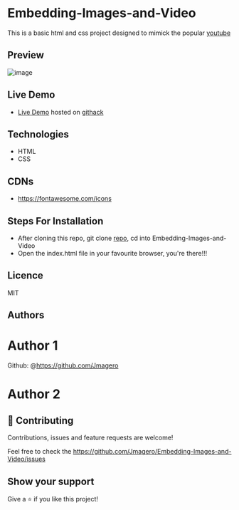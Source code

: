 # Embedding-Images-and-Video
This is a basic html and css project designed to mimick the popular [youtube](https://youtube.com)

## Preview
![image](https://user-images.githubusercontent.com/46686100/75113150-72fde800-564b-11ea-8d4a-05fe6d1949f9.png)

## Live Demo
- [Live Demo](https://rawcdn.githack.com/Jmagero/Embedding-Images-and-Video/bf0c3a1515d22c0c9cf7fdbed763c42a022a6fad/index.html) hosted on [githack](https://raw.githack.com)


## Technologies
- HTML
- CSS

## CDNs
- https://fontawesome.com/icons

## Steps For Installation
- After cloning this repo, git clone [repo](git@github.com:Jmagero/Embedding-Images-and-Video.git), cd into Embedding-Images-and-Video
- Open the index.html file in your favourite browser, you're there!!!


## Licence
MIT

## Authors
# Author 1
Github: @https://github.com/Jmagero
# Author 2

## 🤝 Contributing
Contributions, issues and feature requests are welcome!

Feel free to check the https://github.com/Jmagero/Embedding-Images-and-Video/issues

## Show your support
Give a ⭐️ if you like this project!

